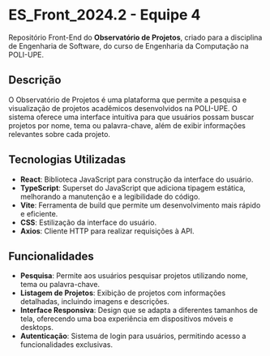 # ES_Front_2024.2 - Equipe 4

Repositório Front-End do **Observatório de Projetos**, criado para a disciplina de Engenharia de Software, do curso de Engenharia da Computação na POLI-UPE.

## Descrição

O Observatório de Projetos é uma plataforma que permite a pesquisa e visualização de projetos acadêmicos desenvolvidos na POLI-UPE. O sistema oferece uma interface intuitiva para que usuários possam buscar projetos por nome, tema ou palavra-chave, além de exibir informações relevantes sobre cada projeto.

## Tecnologias Utilizadas

- **React**: Biblioteca JavaScript para construção da interface do usuário.
- **TypeScript**: Superset do JavaScript que adiciona tipagem estática, melhorando a manutenção e a legibilidade do código.
- **Vite**: Ferramenta de build que permite um desenvolvimento mais rápido e eficiente.
- **CSS**: Estilização da interface do usuário.
- **Axios**: Cliente HTTP para realizar requisições à API.

## Funcionalidades

- **Pesquisa**: Permite aos usuários pesquisar projetos utilizando nome, tema ou palavra-chave.
- **Listagem de Projetos**: Exibição de projetos com informações detalhadas, incluindo imagens e descrições.
- **Interface Responsiva**: Design que se adapta a diferentes tamanhos de tela, oferecendo uma boa experiência em dispositivos móveis e desktops.
- **Autenticação**: Sistema de login para usuários, permitindo acesso a funcionalidades exclusivas.